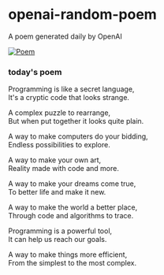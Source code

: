 
# openai-random-poem
 A poem generated daily by OpenAI

[![Poem](https://github.com/fbiego/openai-random-poem/actions/workflows/main.yml/badge.svg)](https://github.com/fbiego/openai-random-poem/actions/workflows/main.yml)

### today's poem  
  
Programming is like a secret language,  
It's a cryptic code that looks strange.  
  
A complex puzzle to rearrange,  
But when put together it looks quite plain.  
  
A way to make computers do your bidding,  
Endless possibilities to explore.  
  
A way to make your own art,  
Reality made with code and more.  
  
A way to make your dreams come true,  
To better life and make it new.  
  
A way to make the world a better place,  
Through code and algorithms to trace.  
  
Programming is a powerful tool,  
It can help us reach our goals.  
  
A way to make things more efficient,  
From the simplest to the most complex.